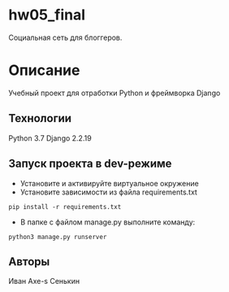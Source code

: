 # hw05_final
Социальная сеть для блоггеров.

# Описание
Учебный проект для отработки Python и фреймворка Django

## Технологии
Python 3.7 
Django 2.2.19

## Запуск проекта в dev-режиме
* Установите и активируйте виртуальное окружение 
* Установите зависимости из файла requirements.txt

``` 
pip install -r requirements.txt
```

* В папке с файлом manage.py выполните команду: 

``` 
python3 manage.py runserver 
``` 

## Авторы
Иван Axe-s Сенькин
